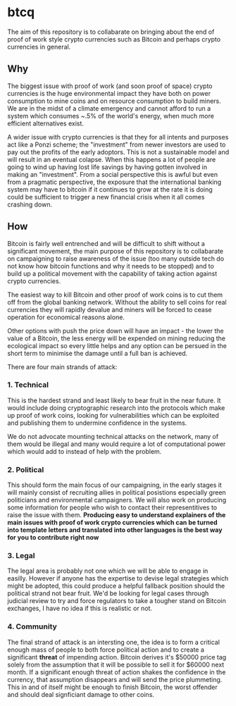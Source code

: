 # btcq

The aim of this repository is to collabarate on bringing about the end of proof of work style crypto currencies such as Bitcoin and perhaps crypto currencies in general.

## Why

The biggest issue with proof of work (and soon proof of space) crypto currencies is the huge environmental impact they have both on power consumption to mine coins and on resource consumption to build miners. We are in the midst of a climate emergency and cannot afford to run a system which consumes ~.5% of the world's energy, when much more efficient alternatives exist.

A wider issue with crypto currencies is that they for all intents and purposes act like a Ponzi scheme; the "investment" from newer investors are used to pay out the profits of the early adoptors. This is not a sustainable model and will result in an eventual colapse. When this happens a lot of people are going to wind up having lost life savings by having gotten involved in making an "investment". From a social perspective this is awful but even from a pragmatic perspective, the exposure that the international banking system may have to bitcoin if it continues to grow at the rate it is doing could be sufficient to trigger a new financial crisis when it all comes crashing down.

## How

Bitcoin is fairly well entrenched and will be difficult to shift without a significant movement, the main purpose of this repository is to collabarate on campaigning to raise awareness of the issue (too many outside tech do not know how bitcoin functions and why it needs to be stopped) and to build up a political movement with the capability of taking action against crypto currencies. 

The easiest way to kill Bitcoin and other proof of work coins is to cut them off from the global banking network. Without the ability to sell coins for real currencies they will rapidly devalue and miners will be forced to cease operation for economical reasons alone. 

Other options with push the price down will have an impact - the lower the value of a Bitcoin, the less energy will be expended on mining reducing the ecological impact so every little helps and any option can be persued in the short term to minimise the damage until a full ban is achieved.

There are four main strands of attack:

### 1. Technical

This is the hardest strand and least likely to bear fruit in the near future. It would include doing cryptographic research into the protocols which make up proof of work coins, looking for vulnerabilities which can be exploited and publishing them to undermine confidence in the systems. 

We do not advocate mounting technical attacks on the network, many of them would be illegal and many would require a lot of computational power which would add to instead of help with the problem.

### 2. Political

This should form the main focus of our campaigning, in the early stages it will mainly consist of recruiting allies in political posistions especially green politicians and environmental campaigners. We will also work on producing some information for people who wish to contact their representitives to raise the issue with them. **Producing easy to understand explainers of the main issues with proof of work crypto currencies which can be turned into template letters and translated into other languages is the best way for you to contribute right now**

### 3. Legal

The legal area is probably not one which we will be able to engage in easilly. However if anyone has the expertise to devise legal strategies which might be adopted, this could produce a helpful fallback position should the political strand not bear fruit. We'd be looking for legal cases through judicial review to try and force regulators to take a tougher stand on Bitcoin exchanges, I have no idea if this is realistic or not. 

### 4. Community

The final strand of attack is an intersting one, the idea is to form a critical enough mass of people to both force political action and to create a significant **threat** of impending action. Bitcoin derives it's $50000 price tag solely from the assumption that it will be possible to sell it for $60000 next month. If a significant enough threat of action shakes the confidence in the currency, that assumption disappears and will send the price plummeting. This in and of itself might be enough to finish Bitcoin, the worst offender and should deal signficiant damage to other coins. 
